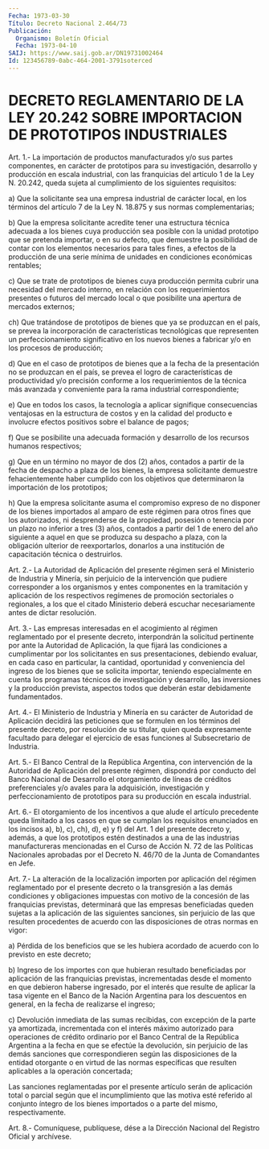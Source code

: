 ```yaml
---
Fecha: 1973-03-30
Título: Decreto Nacional 2.464/73
Publicación:
  Organismo: Boletín Oficial
  Fecha: 1973-04-10
SAIJ: https://www.saij.gob.ar/DN19731002464
Id: 123456789-0abc-464-2001-3791soterced
---
```

# DECRETO REGLAMENTARIO DE LA LEY 20.242 SOBRE IMPORTACION DE PROTOTIPOS INDUSTRIALES

<a id="1"></a>
Art.  1.-  La  importación de productos manufacturados y/o sus partes componentes, en carácter de prototipos para su investigación, desarrollo  y  producción  en escala industrial, con las franquicias del artículo 1 de la Ley N.  20.242,  queda  sujeta al cumplimiento de los siguientes requisitos:

a)  Que  la  solicitante  sea  una  empresa  industrial de carácter local, en los términos del artículo 7 de la Ley  N.  18.875  y  sus normas complementarias;

b)  Que  la  empresa  solicitante  acredite  tener  una  estructura técnica  adecuada a los bienes cuya producción sea posible  con  la unidad prototipo  que  se  pretenda  importar, o en su defecto, que demuestre  la posibilidad de contar con  los  elementos  necesarios para tales fines,  a  efectos  de la producción de una serie mínima de unidades en condiciones económicas rentables;

c) Que se trate de prototipos de  bienes  cuya  producción  permita cubrir  una  necesidad  del  mercado  interno,  en relación con los requerimientos  presentes  o  futuros  del  mercado  local   o  que posibilite una apertura de mercados externos;

ch)  Que tratándose de prototipos de bienes que ya se produzcan  en el país, se prevea la incorporación de características tecnológicas  que representen un perfeccionamiento significativo en los nuevos bienes  a  fabricar  y/o  en los procesos de producción;

d) Que en el caso de prototipos de bienes  que  a  la  fecha  de la presentación  no  se  produzcan  en  el país, se prevea el logro de características  de  productividad  y/o precisión  conforme  a  los requerimientos de la técnica más avanzada  y  conveniente  para  la rama industrial correspondiente;

e)  Que  en  todos  los  casos,  la tecnología a aplicar signifique consecuencias  ventajosas  en  la estructura  de  costos  y  en  la calidad  del  producto  e  involucre  efectos  positivos  sobre  el balance de pagos;

f) Que se posibilite una adecuada  formación  y  desarrollo  de los recursos humanos respectivos;

g)  Que  en  un término no mayor de dos (2) años, contados a partir de  la  fecha de  despacho  a  plaza  de  los  bienes,  la  empresa solicitante   demuestre  fehacientemente  haber  cumplido  con  los objetivos que  determinaron  la importación de los prototipos;

h) Que la empresa solicitante  asuma  el  compromiso  expreso de no disponer  de  los bienes importados al amparo de este régimen  para otros fines que  los  autorizados, ni desprenderse de la propiedad, posesión o tenencia por  un  plazo  no  inferior  a  tres (3) años, contados a partir del 1 de enero del año siguiente a aquel  en  que se  produzca  su  despacho  a  plaza, con la obligación ulterior de reexportarlos, donarlos a una institución  de  capacitación técnica o destruirlos.

<a id="2"></a>
Art.  2.- La Autoridad de Aplicación del presente régimen será el  Ministerio   de  Industria  y  Minería,  sin  perjuicio  de  la intervención que  pudiere  corresponder  a  los  organismos y entes componentes  en  la  tramitación  y  aplicación de los  respectivos regímenes  de  promoción sectoriales o regionales,  a  los  que  el citado Ministerio  deberá  escuchar  necesariamente antes de dictar resolución.

<a id="3"></a>
Art. 3.- Las empresas interesadas en el acogimiento al régimen reglamentado  por  el  presente  decreto, interpondrán la solicitud pertinente por ante la Autoridad de  Aplicación,  la que fijará las condiciones a cumplimentar por los solicitantes en sus presentaciones,  debiendo  evaluar, en cada caso en particular,  la cantidad, oportunidad y conveniencia  del ingreso de los bienes que se  solicita  importar,  teniendo  especialmente    en  cuenta  los programas  técnicos de investigación y desarrollo, las  inversiones y  la  producción   prevista,  aspectos  todos  que  deberán  estar debidamente fundamentados.

<a id="4"></a>
Art. 4.- El Ministerio de Industria y Minería en su carácter de Autoridad  de Aplicación decidirá las peticiones que se formulen en los términos  del  presente  decreto, por resolución de su titular, quien queda expresamente facultado  para  delegar  el  ejercicio de esas funciones al Subsecretario de Industria.

<a id="5"></a>
Art.  5.-  El  Banco  Central  de  la República Argentina, con intervención de la Autoridad de Aplicación  del  presente  régimen, dispondrá   por  conducto  del  Banco  Nacional  de  Desarrollo  el otorgamiento  de  líneas de créditos preferenciales y/o avales para la adquisición, investigación  y  perfeccionamiento  de  prototipos para su producción en escala industrial.

<a id="6"></a>
Art.  6.-  El  otorgamiento  de  los incentivos a que alude el artículo precedente queda limitado a los  casos  en  que se cumplan los requisitos enunciados en los incisos a), b), c), ch),  d), e) y f)  del Art. 1 del presente decreto y, además, a que los prototipos estén destinados a una de las industrias manufactureras mencionadas   en  el  Curso  de  Acción  N.  72  de  las  Políticas Nacionales aprobadas  por  el  Decreto  N.  46/70  de  la  Junta de Comandantes en Jefe.

<a id="7"></a>
Art.  7.-  La  alteración  de  la  localización  importen  por aplicación  del  régimen  reglamentado por el presente decreto o la transgresión a las demás condiciones  y  obligaciones impuestas con motivo  de la concesión de las franquicias  previstas,  determinará que las empresas  beneficiadas  queden  sujetas  a la aplicación de las  siguientes  sanciones,  sin  perjuicio  de  las  que  resulten procedentes  de  acuerdo  con las disposiciones de otras normas  en vigor:

a)  Pérdida  de los beneficios  que  se  les  hubiera  acordado  de acuerdo con lo previsto en este decreto;

b) Ingreso de  los importes con que hubieran resultado beneficiadas por aplicación de  las  franquicias  previstas, incrementadas desde el momento en que debieron haberse ingresado,  por  el  interés que resulte  de  aplicar  la  tasa  vigente  en  el  Banco de la Nación Argentina  para  los  descuentos  en  general,  en  la  fecha    de realizarse el ingreso;

c)  Devolución  inmediata  de las sumas recibidas, con excepción de la  parte  ya  amortizada,  incrementada   con  el  interés  máximo autorizado  para  operaciones  de crédito ordinario  por  el  Banco Central de la República Argentina  a  la fecha en que se efectúe la devolución, sin perjuicio de las demás sanciones que correspondieren según las disposiciones  de  la entidad otorgante o en virtud de las normas específicas que resulten  aplicables  a  la operación concertada;

Las  sanciones  reglamentadas  por  el  presente  artículo serán de aplicación  total  o  parcial según que el incumplimiento  que  las motiva esté referido al  conjunto  íntegro de los bienes importados o a parte del mismo, respectivamente.

<a id="8"></a>
Art. 8.- Comuníquese, publíquese, dése a la Dirección Nacional del Registro Oficial y archívese.